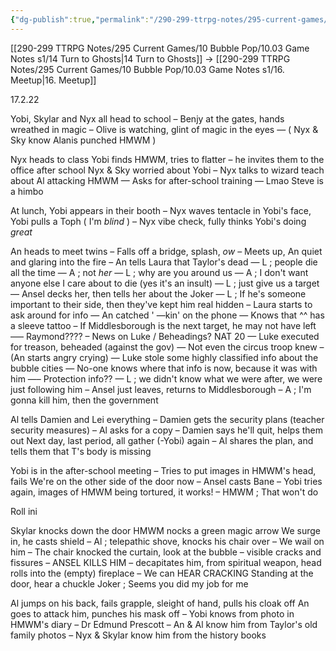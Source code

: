 ```yaml
---
{"dg-publish":true,"permalink":"/290-299-ttrpg-notes/295-current-games/10-bubble-pop/10-03-game-notes-s1/15-oops/"}
---
```



[[290-299 TTRPG Notes/295 Current Games/10 Bubble Pop/10.03 Game Notes s1/14 Turn to Ghosts\|14 Turn to Ghosts]] -> [[290-299 TTRPG Notes/295 Current Games/10 Bubble Pop/10.03 Game Notes s1/16. Meetup\|16. Meetup]]

17.2.22

Yobi, Skylar and Nyx all head to school – Benjy at the gates, hands wreathed in magic – Olive is watching, glint of magic in the eyes — ( Nyx & Sky know Alanis punched HMWM )

Nyx heads to class Yobi finds HMWM, tries to flatter – he invites them to the office after school Nyx & Sky worried about Yobi – Nyx talks to wizard teach about Al attacking HMWM — Asks for after-school training — Lmao Steve is a himbo

At lunch, Yobi appears in their booth – Nyx waves tentacle in Yobi's face, Yobi pulls a Toph ( I'm _blind_ ) – Nyx vibe check, fully thinks Yobi's doing _great_

An heads to meet twins – Falls off a bridge, splash, _ow_ – Meets up, An quiet and glaring into the fire – An tells Laura that Taylor's dead — L ; people die all the time — A ; not _her_ — L ; why are you around us — A ; I don't want anyone else I care about to die (yes it's an insult) — L ; just give us a target — Ansel decks her, then tells her about the Joker — L ; If he's someone important to their side, then they've kept him real hidden – Laura starts to ask around for info — An catched ' —kin' on the phone — Knows that ^^ has a sleeve tattoo – If Middlesborough is the next target, he may not have left —– Raymond???? – News on Luke / Beheadings? NAT 20 — Luke executed for treason, beheaded (against the gov) — Not even the circus troop knew – (An starts angry crying) — Luke stole some highly classified info about the bubble cities — No-one knows where that info is now, because it was with him —– Protection info?? — L ; we didn't know what we were after, we were just following him – Ansel just leaves, returns to Middlesborough – A ; I'm gonna kill him, then the government

Al tells Damien and Lei everything – Damien gets the security plans (teacher security measures) – Al asks for a copy – Damien says he'll quit, helps them out Next day, last period, all gather (-Yobi) again – Al shares the plan, and tells them that T's body is missing

Yobi is in the after-school meeting – Tries to put images in HMWM's head, fails We're on the other side of the door now – Ansel casts Bane – Yobi tries again, images of HMWM being tortured, it works! – HMWM ; That won't do

Roll ini

Skylar knocks down the door 
HMWM nocks a green magic arrow 
We surge in, he casts shield
– Al ; telepathic shove, knocks his chair over 
– We wail on him 
– The chair knocked the curtain, look at the bubble
	– visible cracks and fissures 
– ANSEL KILLS HIM 
	– decapitates him, from spiritual weapon, head rolls into the (empty) fireplace 
– We can HEAR CRACKING Standing at the door, hear a chuckle 
Joker ; Seems you did my job for me

Al jumps on his back, fails grapple, sleight of hand, pulls his cloak off An goes to attack him, punches his mask off – Yobi knows from photo in HMWM's diary – Dr Edmund Prescott – An & Al know him from Taylor's old family photos – Nyx & Skylar know him from the history books
